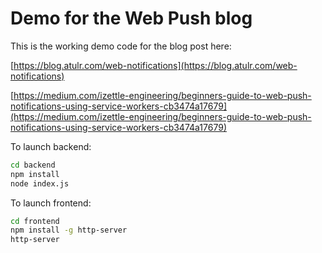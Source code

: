 # Demo for the Web Push blog

This is the working demo code for the blog post here:

[https://blog.atulr.com/web-notifications](https://blog.atulr.com/web-notifications)

[https://medium.com/izettle-engineering/beginners-guide-to-web-push-notifications-using-service-workers-cb3474a17679](https://medium.com/izettle-engineering/beginners-guide-to-web-push-notifications-using-service-workers-cb3474a17679)

To launch backend:

```sh
cd backend
npm install
node index.js
```

To launch frontend:

```sh
cd frontend
npm install -g http-server
http-server
```
